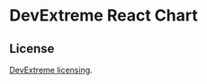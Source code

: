 # DevExtreme React Chart 

## License

[DevExtreme licensing](https://js.devexpress.com/licensing/).